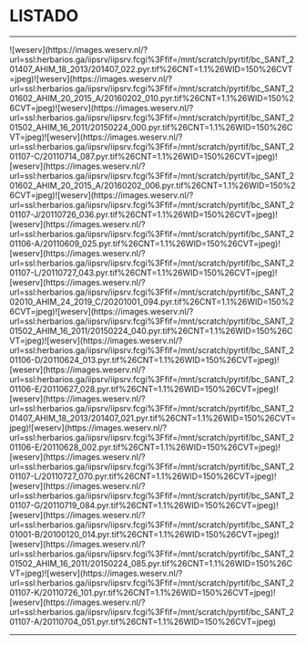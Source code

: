 # LISTADO

<div id='panel' style='background:yellow; border: 3px dashed grey; visibility: hidden; position: fixed; top:5px; background: white; width: 90%; height: 90%; top:5%; left:5%;'>
		<span title="CLOSE" style="cursor:pointer;border:2px solid black;padding:3px;background:lightgrey;font-weight: bold;" onclick="document.getElementById('panel').style.visibility='hidden';">CLOSE</span><br>
		<div id='visor' style='background:cyan;'>
		<li>bla</li>
		<li>bla</li>
		<li>bla</li>
		</div>
		</div>


-----------
<script type='text/javascript'>
		function ver(im='') {
			document.getElementById('panel').style.visibility='visible';
		}
	</script><span onclick="ver();">![weserv](https://images.weserv.nl/?url=ssl:herbarios.ga/iipsrv/iipsrv.fcgi%3Ffif=/mnt/scratch/pyrtif/bc_SANT_201407_AHIM_18_2013/201407_022.pyr.tif%26CNT=1.1%26WID=150%26CVT=jpeg)</span><span onclick="ver();">![weserv](https://images.weserv.nl/?url=ssl:herbarios.ga/iipsrv/iipsrv.fcgi%3Ffif=/mnt/scratch/pyrtif/bc_SANT_201602_AHIM_20_2015_A/20160202_010.pyr.tif%26CNT=1.1%26WID=150%26CVT=jpeg)</span><span onclick="ver();">![weserv](https://images.weserv.nl/?url=ssl:herbarios.ga/iipsrv/iipsrv.fcgi%3Ffif=/mnt/scratch/pyrtif/bc_SANT_201502_AHIM_16_2011/20150224_000.pyr.tif%26CNT=1.1%26WID=150%26CVT=jpeg)</span><span onclick="ver();">![weserv](https://images.weserv.nl/?url=ssl:herbarios.ga/iipsrv/iipsrv.fcgi%3Ffif=/mnt/scratch/pyrtif/bc_SANT_201107-C/20110714_087.pyr.tif%26CNT=1.1%26WID=150%26CVT=jpeg)</span><span onclick="ver();">![weserv](https://images.weserv.nl/?url=ssl:herbarios.ga/iipsrv/iipsrv.fcgi%3Ffif=/mnt/scratch/pyrtif/bc_SANT_201602_AHIM_20_2015_A/20160202_006.pyr.tif%26CNT=1.1%26WID=150%26CVT=jpeg)</span><span onclick="ver();">![weserv](https://images.weserv.nl/?url=ssl:herbarios.ga/iipsrv/iipsrv.fcgi%3Ffif=/mnt/scratch/pyrtif/bc_SANT_201107-J/20110726_036.pyr.tif%26CNT=1.1%26WID=150%26CVT=jpeg)</span><span onclick="ver();">![weserv](https://images.weserv.nl/?url=ssl:herbarios.ga/iipsrv/iipsrv.fcgi%3Ffif=/mnt/scratch/pyrtif/bc_SANT_201106-A/20110609_025.pyr.tif%26CNT=1.1%26WID=150%26CVT=jpeg)</span><span onclick="ver();">![weserv](https://images.weserv.nl/?url=ssl:herbarios.ga/iipsrv/iipsrv.fcgi%3Ffif=/mnt/scratch/pyrtif/bc_SANT_201107-L/20110727_043.pyr.tif%26CNT=1.1%26WID=150%26CVT=jpeg)</span><span onclick="ver();">![weserv](https://images.weserv.nl/?url=ssl:herbarios.ga/iipsrv/iipsrv.fcgi%3Ffif=/mnt/scratch/pyrtif/bc_SANT_202010_AHIM_24_2019_C/20201001_094.pyr.tif%26CNT=1.1%26WID=150%26CVT=jpeg)</span><span onclick="ver();">![weserv](https://images.weserv.nl/?url=ssl:herbarios.ga/iipsrv/iipsrv.fcgi%3Ffif=/mnt/scratch/pyrtif/bc_SANT_201502_AHIM_16_2011/20150224_040.pyr.tif%26CNT=1.1%26WID=150%26CVT=jpeg)</span><span onclick="ver();">![weserv](https://images.weserv.nl/?url=ssl:herbarios.ga/iipsrv/iipsrv.fcgi%3Ffif=/mnt/scratch/pyrtif/bc_SANT_201106-D/20110624_013.pyr.tif%26CNT=1.1%26WID=150%26CVT=jpeg)</span><span onclick="ver();">![weserv](https://images.weserv.nl/?url=ssl:herbarios.ga/iipsrv/iipsrv.fcgi%3Ffif=/mnt/scratch/pyrtif/bc_SANT_201106-E/20110627_028.pyr.tif%26CNT=1.1%26WID=150%26CVT=jpeg)</span><span onclick="ver();">![weserv](https://images.weserv.nl/?url=ssl:herbarios.ga/iipsrv/iipsrv.fcgi%3Ffif=/mnt/scratch/pyrtif/bc_SANT_201407_AHIM_18_2013/201407_021.pyr.tif%26CNT=1.1%26WID=150%26CVT=jpeg)</span><span onclick="ver();">![weserv](https://images.weserv.nl/?url=ssl:herbarios.ga/iipsrv/iipsrv.fcgi%3Ffif=/mnt/scratch/pyrtif/bc_SANT_201106-E/20110628_002.pyr.tif%26CNT=1.1%26WID=150%26CVT=jpeg)</span><span onclick="ver();">![weserv](https://images.weserv.nl/?url=ssl:herbarios.ga/iipsrv/iipsrv.fcgi%3Ffif=/mnt/scratch/pyrtif/bc_SANT_201107-L/20110727_070.pyr.tif%26CNT=1.1%26WID=150%26CVT=jpeg)</span><span onclick="ver();">![weserv](https://images.weserv.nl/?url=ssl:herbarios.ga/iipsrv/iipsrv.fcgi%3Ffif=/mnt/scratch/pyrtif/bc_SANT_201107-G/20110719_084.pyr.tif%26CNT=1.1%26WID=150%26CVT=jpeg)</span><span onclick="ver();">![weserv](https://images.weserv.nl/?url=ssl:herbarios.ga/iipsrv/iipsrv.fcgi%3Ffif=/mnt/scratch/pyrtif/bc_SANT_201001-B/20100120_014.pyr.tif%26CNT=1.1%26WID=150%26CVT=jpeg)</span><span onclick="ver();">![weserv](https://images.weserv.nl/?url=ssl:herbarios.ga/iipsrv/iipsrv.fcgi%3Ffif=/mnt/scratch/pyrtif/bc_SANT_201502_AHIM_16_2011/20150224_085.pyr.tif%26CNT=1.1%26WID=150%26CVT=jpeg)</span><span onclick="ver();">![weserv](https://images.weserv.nl/?url=ssl:herbarios.ga/iipsrv/iipsrv.fcgi%3Ffif=/mnt/scratch/pyrtif/bc_SANT_201107-K/20110726_101.pyr.tif%26CNT=1.1%26WID=150%26CVT=jpeg)</span><span onclick="ver();">![weserv](https://images.weserv.nl/?url=ssl:herbarios.ga/iipsrv/iipsrv.fcgi%3Ffif=/mnt/scratch/pyrtif/bc_SANT_201107-A/20110704_051.pyr.tif%26CNT=1.1%26WID=150%26CVT=jpeg)</span>

-----------
